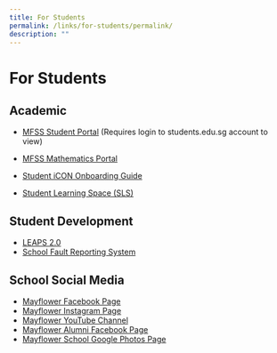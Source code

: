 ```yaml
---
title: For Students
permalink: /links/for-students/permalink/
description: ""
---
```

For Students
============

Academic
--------

*   [MFSS Student Portal](https://sites.google.com/moe.edu.sg/mfss-students) (Requires login to students.edu.sg account to view)
*   [MFSS Mathematics Portal](https://sites.google.com/moe.edu.sg/mfssmath)  
    
*   [Student iCON Onboarding Guide](https://mayflowersec.moe.edu.sg/qql/slot/u313/Links/Student%20iCON%20Onboarding%20Guide.pdf)
*   [Student Learning Space (SLS)](https://vle.learning.moe.edu.sg/)

  

Student Development
-------------------

*   [LEAPS 2.0](https://www.moe.gov.sg/-/media/files/programmes/leaps-2.pdf)
*   [School Fault Reporting System](http://bit.ly/mfss-fault)

  

School Social Media
-------------------

*   [Mayflower Facebook Page](https://www.facebook.com/mayflowersecofficial)
*   [Mayflower Instagram Page](https://www.instagram.com/mayflowersec/)
*   [Mayflower YouTube Channel](https://www.youtube.com/channel/UC0pOfx0tcHuj1xG9Tk2RkcQ)
*   [Mayflower Alumni Facebook Page](https://www.facebook.com/mayfloweralumni)
*   [Mayflower School Google Photos Page](https://photos.app.goo.gl/z0kHE4KkKwWwFcyO2)